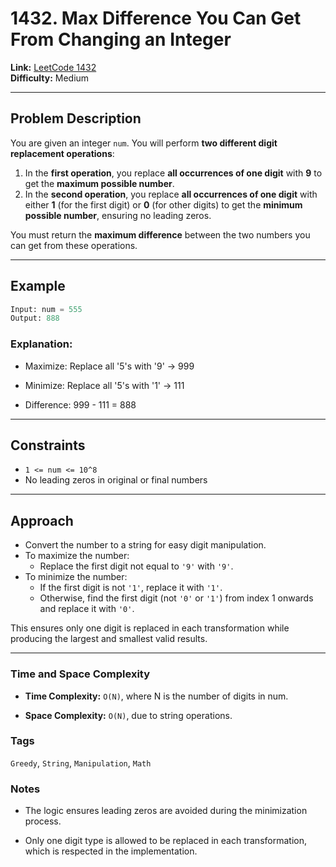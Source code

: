 # 1432. Max Difference You Can Get From Changing an Integer

**Link:** [LeetCode 1432](https://leetcode.com/problems/max-difference-you-can-get-from-changing-an-integer/)  
**Difficulty:** Medium

---

## Problem Description

You are given an integer `num`. You will perform **two different digit replacement operations**:

1. In the **first operation**, you replace **all occurrences of one digit** with **9** to get the **maximum possible number**.
2. In the **second operation**, you replace **all occurrences of one digit** with either **1** (for the first digit) or **0** (for other digits) to get the **minimum possible number**, ensuring no leading zeros.

You must return the **maximum difference** between the two numbers you can get from these operations.

---

## Example

```python
Input: num = 555
Output: 888
```

### Explanation:

- Maximize: Replace all '5's with '9' → 999

- Minimize: Replace all '5's with '1' → 111

- Difference: 999 - 111 = 888

---

## Constraints

- `1 <= num <= 10^8`
- No leading zeros in original or final numbers

---

## Approach

- Convert the number to a string for easy digit manipulation.
- To maximize the number:
  - Replace the first digit not equal to `'9'` with `'9'`.
- To minimize the number:
  - If the first digit is not `'1'`, replace it with `'1'`.
  - Otherwise, find the first digit (not `'0'` or `'1'`) from index 1 onwards and replace it with `'0'`.

This ensures only one digit is replaced in each transformation while producing the largest and smallest valid results.

---

### Time and Space Complexity

- **Time Complexity:** `O(N)`, where N is the number of digits in num.

- **Space Complexity:** `O(N)`, due to string operations.

### Tags

`Greedy`, `String`, `Manipulation`, `Math`

### Notes

- The logic ensures leading zeros are avoided during the minimization process.

- Only one digit type is allowed to be replaced in each transformation, which is respected in the implementation.